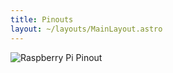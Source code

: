 ```yaml
---
title: Pinouts
layout: ~/layouts/MainLayout.astro
---
```


![Raspberry Pi Pinout](/images/tutiles/raspberry-pi.png)
